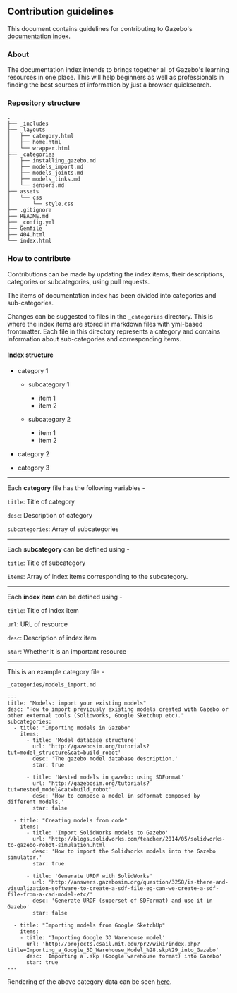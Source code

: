 ## Contribution guidelines

This document contains guidelines for contributing to Gazebo's [documentation index](https://osrf.github.io/gz-bigindex/). 

### About

The documentation index intends to brings together all of Gazebo's learning resources in one place. This will help beginners as well as professionals in finding the best sources of information by just a browser quicksearch.

### Repository structure

```
.
├── _includes
├── _layouts
│   ├── category.html
│   ├── home.html
│   └── wrapper.html
├── _categories
│   ├── installing_gazebo.md
│   ├── models_import.md
│   ├── models_joints.md
│   ├── models_links.md
│   └── sensors.md
├── assets
│   └── css
│       └── style.css
├── .gitignore
├── README.md
├── _config.yml
├── Gemfile
├── 404.html
└── index.html
```



### How to contribute

Contributions can be made by updating the index items, their descriptions, categories or subcategories, using pull requests.

The items of documentation index has been divided into categories and sub-categories.

Changes can be suggested to files in the ```_categories``` directory. This is where the index items are stored in markdown files with yml-based frontmatter. Each file in this directory represents a category and contains information about sub-categories and corresponding items.

#### Index structure

- category 1
    - subcategory 1
        - item 1 
        - item 2

    - subcategory 2
        - item 1 
        - item 2

- category 2 
- category 3
---

Each **category** file has the following variables -

```title```: Title of category

```desc```: Description of category

```subcategories```: Array of subcategories

---

Each **subcategory** can be defined using -

```title```: Title of subcategory

```items```: Array of index items corresponding to the subcategory.

---

Each **index item** can be defined using -

```title```: Title of index item

```url```: URL of resource

```desc```: Description of index item

```star```: Whether it is an important resource

---

This is an example category file -

```_categories/models_import.md```
```
---
title: "Models: import your existing models"
desc: "How to import previously existing models created with Gazebo or other external tools (Solidworks, Google Sketchup etc)."
subcategories: 
  - title: "Importing models in Gazebo"
    items: 
      - title: 'Model database structure'
        url: 'http://gazebosim.org/tutorials?tut=model_structure&cat=build_robot'
        desc: 'The gazebo model database description.'
        star: true

      - title: 'Nested models in gazebo: using SDFormat'
        url: 'http://gazebosim.org/tutorials?tut=nested_model&cat=build_robot'
        desc: 'How to compose a model in sdformat composed by different models.'
        star: false 

  - title: "Creating models from code"
    items: 
      - title: 'Import SolidWorks models to Gazebo'
        url: 'http://blogs.solidworks.com/teacher/2014/05/solidworks-to-gazebo-robot-simulation.html'
        desc: 'How to import the SolidWorks models into the Gazebo simulator.'
        star: true

      - title: 'Generate URDF with SolidWorks'
        url: 'http://answers.gazebosim.org/question/3258/is-there-and-visualization-software-to-create-a-sdf-file-eg-can-we-create-a-sdf-file-from-a-cad-model-etc/'
        desc: 'Generate URDF (superset of SDFormat) and use it in Gazebo'
        star: false

  - title: "Importing models from Google SketchUp"
    items: 
    - title: 'Importing Google 3D Warehouse model'
      url: 'http://projects.csail.mit.edu/pr2/wiki/index.php?title=Importing_a_Google_3D_Warehouse_Model_%28.skp%29_into_Gazebo'
      desc: 'Importing a .skp (Google warehouse format) into Gazebo'
      star: true
---
```

Rendering of the above category data can be seen [here](https://osrf.github.io/gz-bigindex/categories/models_import.html).

